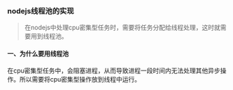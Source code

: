 ### nodejs线程池的实现
> 在nodejs中处理cpu密集型任务时，需要将任务分配给线程处理，这时就需要用到线程池。

#### 一、为什么要用线程池
在cpu密集型任务中，会阻塞进程，从而导致进程一段时间内无法处理其他异步操作。所以需要将cpu密集型操作放到线程中运行。

